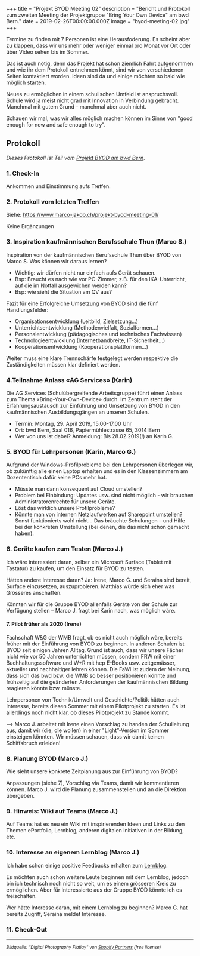 +++
title = "Projekt BYOD Meeting 02"
description = "Bericht und Protokoll zum zweiten Meeting der Projektgruppe \"Bring Your Own Device\" am bwd Bern."
date = 2019-02-26T00:00:00.000Z
image = "byod-meeting-02.jpg"
+++

Termine zu finden mit 7 Personen ist eine Herausfoderung. Es scheint aber zu klappen, dass wir uns mehr oder weniger einmal pro Monat vor Ort oder über Video sehen bis im Sommer.

Das ist auch nötig, denn das Projekt hat schon ziemlich Fahrt aufgenommen und wie ihr dem Protokoll entnehmen könnt, sind wir von verschiedenen Seiten kontaktiert worden. Ideen sind da und einige möchten so bald wie möglich starten.

Neues zu ermöglichen in einem schulischen Umfeld ist anspruchsvoll. Schule wird ja meist nicht grad mit Innovation in Verbindung gebracht. Manchmal mit gutem Grund - manchmal aber auch nicht.

Schauen wir mal, was wir alles möglich machen können im Sinne von "good enough for now and safe enough to try".

## Protokoll

_Dieses Protokoll ist Teil vom [Projekt BYOD am bwd Bern](/projektstart-bring-your-own-device/)._

### 1. Check-In

Ankommen und Einstimmung aufs Treffen.

### 2. Protokoll vom letzten Treffen

Siehe: https://www.marco-jakob.ch/projekt-byod-meeting-01/

Keine Ergänzungen

### 3. Inspiration kaufmännischen Berufsschule Thun (Marco S.)

Inspiration von der kaufmännischen Berufsschule Thun über BYOD von Marco S. Was können wir daraus lernen?

- Wichtig: wir dürfen nicht nur einfach aufs Gerät schauen.
- Bsp: Braucht es nach wie vor PC-Zimmer, z.B. für den IKA-Unterricht, auf die im Notfall ausgewichen werden kann?
- Bsp: wie sieht die Situation am QV aus?

Fazit für eine Erfolgreiche Umsetzung von BYOD sind die fünf Handlungsfelder:

- Organisationsentwicklung (Leitbild, Zielsetzung...)
- Unterrichtsentwicklung (Methodenvielfalt, Sozialformen...)
- Personalentwicklung (pädagogisches und technisches Fachwissen)
- Technologieentwicklung (Internetbandbreite, IT-Sicherheit...)
- Kooperationsentwicklung (Kooperationsplattformen...)

Weiter muss eine klare Trennschärfe festgelegt werden respektive die Zuständigkeiten müssen klar definiert werden.


### 4.Teilnahme Anlass «AG Services» (Karin)

Die AG Services (Schulübergreifende Arbeitsgruppe) führt einen Anlass zum Thema «Bring-Your-Own-Device» durch. Im Zentrum steht der Erfahrungsaustausch zur Einführung und Umsetzung von BYOD in den kaufmännischen Ausbildungsgängen an unseren Schulen.

- Termin: Montag, 29. April 2019, 15.00-17.00 Uhr
- Ort: bwd Bern, Saal 016, Papiermühlestrasse 65, 3014 Bern
- Wer von uns ist dabei? Anmeldung: Bis 28.02.2019(!) an Karin G.

### 5. BYOD für Lehrpersonen (Karin, Marco G.)

Aufgrund der Windows-Profilprobleme bei den Lehrpersonen überlegen wir, ob zukünftig alle einen Laptop erhalten und es in den Klassenzimmern am Dozententisch dafür keine PCs mehr hat.

- Müsste man dann konsequent auf Cloud umstellen?
- Problem bei Einbindung: Updates usw. sind nicht möglich - wir brauchen Administratorenrechte für unsere Geräte.
- Löst das wirklich unsere Profilprobleme?
- Könnte man von internen Netzlaufwerken auf Sharepoint umstellen? Sonst funktionierts wohl nicht... Das bräuchte Schulungen – und Hilfe bei der konkreten Umstellung (bei denen, die das nicht schon gemacht haben).


### 6. Geräte kaufen zum Testen (Marco J.)

Ich wäre interessiert daran, selber ein Microsoft Surface (Tablet mit Tastatur) zu kaufen, um den Einsatz für BYOD zu testen.

Hätten andere Interesse daran? Ja: Irene, Marco G. und Seraina sind bereit, Surface einzusetzen, auszuprobieren. Matthias würde sich eher was Grösseres anschaffen. 

Könnten wir für die Gruppe BYOD allenfalls Geräte von der Schule zur Verfügung stellen – Marco J. fragt bei Karin nach, was möglich wäre.


#### 7.	Pilot früher als 2020 (Irene)

Fachschaft W&G der WMB fragt, ob es nicht auch möglich wäre, bereits früher mit der Einführung von BYOD zu beginnen. In anderen Schulen ist BYOD seit einigen Jahren Alltag. Grund ist auch, dass wir unsere Fächer nicht wie vor 50 Jahren unterrichten müssen, sondern FRW mit einer Buchhaltungssoftware und W+R mit hep E-Books usw. zeitgemässer, aktueller und nachhaltiger lehren können. Die FaWi ist zudem der Meinung, dass sich das bwd bzw. die WMB so besser positionieren könnte und frühzeitig auf die geänderten Anforderungen der kaufmännischen Bildung reagieren könnte bzw. müsste.

Lehrpersonen von Technik/Umwelt und Geschichte/Politik hätten auch Interesse, bereits diesen Sommer mit einem Pilotprojekt zu starten. Es ist allerdings noch nicht klar, ob dieses Pilotprojekt zu Stande kommt. 

--> Marco J. arbeitet mit Irene einen Vorschlag zu handen der Schulleitung aus, damit wir (die, die wollen) in einer "Light”-Version im Sommer einsteigen könnten. Wir müssen schauen, dass wir damit keinen Schiffsbruch erleiden!


### 8. Planung BYOD (Marco J.)

Wie sieht unsere konkrete Zeitplanung aus zur Einführung von BYOD?

Anpassungen (siehe 7), Vorschlag via Teams, damit wir kommentieren können. Marco J. wird die Planung zusammenstellen und an die Direktion übergeben. 


### 9. Hinweis: Wiki auf Teams (Marco J.)

Auf Teams hat es neu ein Wiki mit inspirierenden Ideen und Links zu den Themen ePortfolio, Lernblog, anderen digitalen Initiativen in der Bildung, etc.

### 10. Interesse an eigenem Lernblog (Marco J.)

Ich habe schon einige positive Feedbacks erhalten zum [Lernblog](/lernblog-idee/).

Es möchten auch schon weitere Leute beginnen mit dem Lernblog, jedoch bin ich technisch noch nicht so weit, um es einem grösseren Kreis zu ermöglichen. Aber für Interessierte aus der Gruppe BYOD könnte ich es freischalten.

Wer hätte Interesse daran, mit einem Lernblog zu beginnen?
Marco G. hat bereits Zugriff, Seraina meldet Interesse.

### 11. Check-Out

---

<small><em>Bildquelle: "Digital Photography Flatlay" von [Shopify Partners](https://burst.shopify.com/photos/digital-photography-flatlay) (free license)</em></small>
